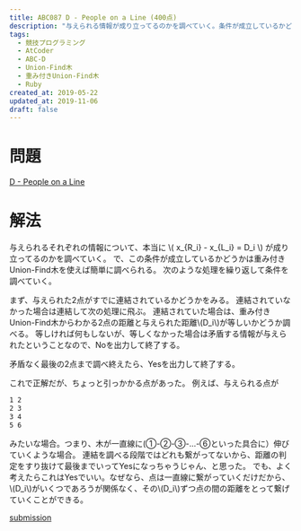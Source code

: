 ```yaml
---
title: ABC087 D - People on a Line (400点)
description: "与えられる情報が成り立ってるのかを調べていく。条件が成立しているかどうかは重み付きUnion-Find木を使えば簡単に調べられる..."
tags:
  - 競技プログラミング
  - AtCoder
  - ABC-D
  - Union-Find木
  - 重み付きUnion-Find木
  - Ruby
created_at: 2019-05-22
updated_at: 2019-11-06
draft: false
---
```


# 問題
[D - People on a Line](https://atcoder.jp/contests/abc087/tasks/arc090_b)

# 解法

与えられるそれぞれの情報について、本当に \\( x_{R_i} - x_{L_i} = D_i \\) が成り立ってるのかを調べていく。
で、この条件が成立しているかどうかは重み付きUnion-Find木を使えば簡単に調べられる。
次のような処理を繰り返して条件を調べていく。

まず、与えられた2点がすでに連結されているかどうかをみる。
連結されていなかった場合は連結して次の処理に飛ぶ。
連結されていた場合は、重み付きUnion-Find木からわかる2点の距離と与えられた距離\\(D_i\\)が等しいかどうか調べる。
等しければ何もしないが、等しくなかった場合は矛盾する情報が与えられたということなので、Noを出力して終了する。

矛盾なく最後の2点まで調べ終えたら、Yesを出力して終了する。

これで正解だが、ちょっと引っかかる点があった。
例えば、与えられる点が
```txt
1 2
2 3
3 4
5 6
```
みたいな場合。つまり、木が一直線に(①-②-③-...-⑥といった具合に）伸びていくような場合。
連結を調べる段階ではどれも繋がってないから、距離の判定をすり抜けて最後までいってYesになっちゃうじゃん、と思った。
でも、よく考えたらこれはYesでいい。なぜなら、点は一直線に繋がっていくだけだから、\\(D_i\\)がいくつであろうが関係なく、その\\(D_i\\)ずつ点の間の距離をとって繋げていくことができる。

[submission](https://atcoder.jp/contests/abc087/submissions/5495602)

